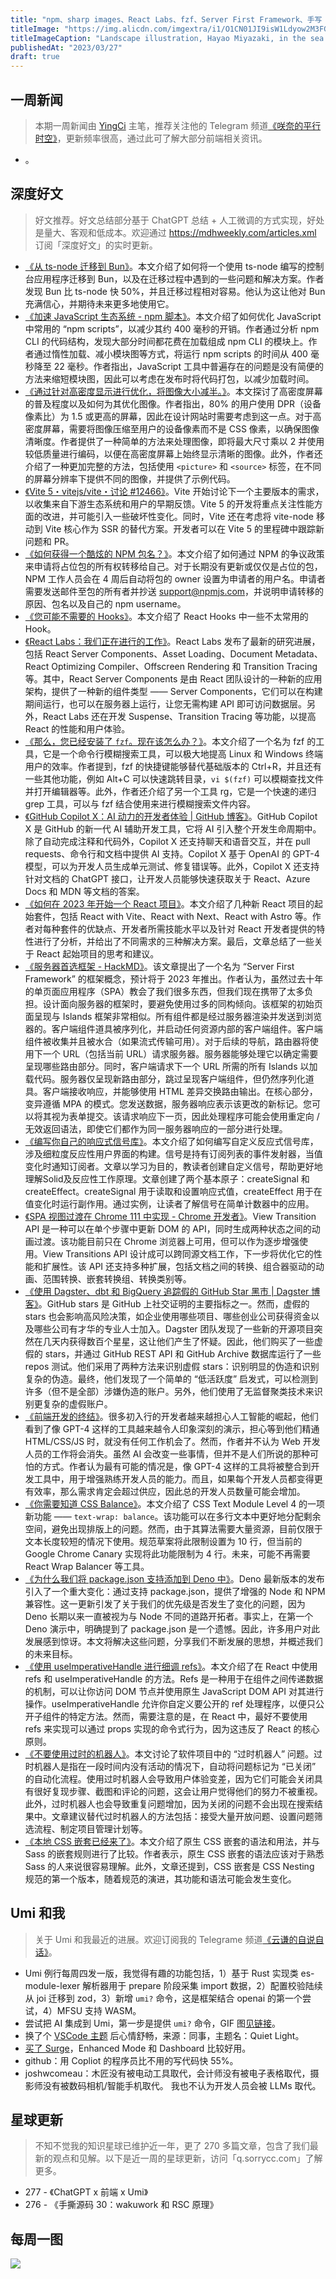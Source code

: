 ```yaml
---
title: "npm、sharp images、React Labs、fzf、Server First Framework、手写 Signals"
titleImage: "https://img.alicdn.com/imgextra/i1/O1CN01JI9isW1Ldyow2M3FG_!!6000000001323-2-tps-1344-896.png"
titleImageCaption: "Landscape illustration, Hayao Miyazaki, in the sea of flowers, clouds, fantastic sky, warm colors, simple composition"
publishedAt: "2023/03/27"
draft: true
---
```


## 一周新闻
> 本期一周新闻由 [YingCi](https://github.com/fz6m) 主笔，推荐关注他的 Telegram 频道[《咲奈的平行时空》](https://t.me/SakinaSpace)，更新频率很高，通过此可了解大部分前端相关资讯。

- 。

## 深度好文
> 好文推荐。好文总结部分基于 ChatGPT 总结 + 人工微调的方式实现，好处是量大、客观和低成本。欢迎通过 https://mdhweekly.com/articles.xml 订阅「深度好文」的实时更新。

- [《从 ts-node 迁移到 Bun》](https://johnnyreilly.com/migrating-from-ts-node-to-bun)。本文介绍了如何将一个使用 ts-node 编写的控制台应用程序迁移到 Bun，以及在迁移过程中遇到的一些问题和解决方案。作者发现 Bun 比 ts-node 快 50%，并且迁移过程相对容易。他认为这让他对 Bun 充满信心，并期待未来更多地使用它。
- [《加速 JavaScript 生态系统 - npm 脚本》](https://marvinh.dev/blog/speeding-up-javascript-ecosystem-part-4/)。本文介绍了如何优化 JavaScript 中常用的 “npm scripts”，以减少其约 400 毫秒的开销。作者通过分析 npm CLI 的代码结构，发现大部分时间都花费在加载组成 npm CLI 的模块上。作者通过惰性加载、减小模块图等方式，将运行 npm scripts 的时间从 400 毫秒降至 22 毫秒。作者指出，JavaScript 工具中普遍存在的问题是没有简便的方法来缩短模块图，因此可以考虑在发布时将代码打包，以减少加载时间。
- [《通过针对高密度显示进行优化，将图像大小减半。》](https://jakearchibald.com/2021/serving-sharp-images-to-high-density-screens/)。本文探讨了高密度屏幕的普及程度以及如何为其优化图像。作者指出，80% 的用户使用 DPR（设备像素比）为 1.5 或更高的屏幕，因此在设计网站时需要考虑到这一点。对于高密度屏幕，需要将图像压缩至用户的设备像素而不是 CSS 像素，以确保图像清晰度。作者提供了一种简单的方法来处理图像，即将最大尺寸乘以 2 并使用较低质量进行编码，以便在高密度屏幕上始终显示清晰的图像。此外，作者还介绍了一种更加完整的方法，包括使用 `<picture>` 和 `<source>` 标签，在不同的屏幕分辨率下提供不同的图像，并提供了示例代码。
- [《Vite 5・vitejs/vite・讨论 #12466》](https://github.com/vitejs/vite/discussions/12466)。Vite 开始讨论下一个主要版本的需求，以收集来自下游生态系统和用户的早期反馈。Vite 5 的开发将重点关注性能方面的改进，并可能引入一些破坏性变化。同时，Vite 还在考虑将 vite-node 移动到 Vite 核心作为 SSR 的替代方案。开发者可以在 Vite 5 的里程碑中跟踪新问题和 PR。
- [《如何获得一个酷炫的 NPM 包名？》](https://unix.bio/posts/how-to-get-npm-package-name)。本文介绍了如何通过 NPM 的争议政策来申请将占位包的所有权转移给自己。对于长期没有更新或仅仅是占位的包，NPM 工作人员会在 4 周后自动将包的 owner 设置为申请者的用户名。申请者需要发送邮件至包的所有者并抄送 support@npmjs.com，并说明申请转移的原因、包名以及自己的 npm username。
- [《您可能不需要的 Hooks》](https://reacttraining.com/blog/hooks-you-probably-dont-need)。本文介绍了 React Hooks 中一些不太常用的 Hook。
- [《React Labs：我们正在进行的工作》](https://react.dev/blog/2023/03/22/react-labs-what-we-have-been-working-on-march-2023)。React Labs 发布了最新的研究进展，包括 React Server Components、Asset Loading、Document Metadata、React Optimizing Compiler、Offscreen Rendering 和 Transition Tracing 等。其中，React Server Components 是由 React 团队设计的一种新的应用架构，提供了一种新的组件类型 —— Server Components，它们可以在构建期间运行，也可以在服务器上运行，让您无需构建 API 即可访问数据层。另外，React Labs 还在开发 Suspense、Transition Tracing 等功能，以提高 React 的性能和用户体验。
- [《那么，您已经安装了 `fzf`。现在该怎么办？》](https://andrew-quinn.me/fzf/)。本文介绍了一个名为 fzf 的工具，它是一个命令行模糊搜索工具，可以极大地提高 Linux 和 Windows 终端用户的效率。作者提到，fzf 的快捷键能够替代基础版本的 Ctrl+R，并且还有一些其他功能，例如 Alt+C 可以快速跳转目录，`vi $(fzf)` 可以模糊查找文件并打开编辑器等。此外，作者还介绍了另一个工具 rg，它是一个快速的递归 grep 工具，可以与 fzf 结合使用来进行模糊搜索文件内容。
- [《GitHub Copilot X：AI 动力的开发者体验 | GitHub 博客》](https://github.blog/2023-03-22-github-copilot-x-the-ai-powered-developer-experience/)。GitHub Copilot X 是 GitHub 的新一代 AI 辅助开发工具，它将 AI 引入整个开发生命周期中。除了自动完成注释和代码外，Copilot X 还支持聊天和语音交互，并在 pull requests、命令行和文档中提供 AI 支持。Copilot X 基于 OpenAI 的 GPT-4 模型，可以为开发人员生成单元测试、修复错误等。此外，Copilot X 还支持针对文档的 ChatGPT 接口，让开发人员能够快速获取关于 React、Azure Docs 和 MDN 等文档的答案。
- [《如何在 2023 年开始一个 React 项目》](https://www.robinwieruch.de/react-starter/)。本文介绍了几种新 React 项目的起始套件，包括 React with Vite、React with Next、React with Astro 等。作者对每种套件的优缺点、开发者所需技能水平以及针对 React 开发者提供的特性进行了分析，并给出了不同需求的三种解决方案。最后，文章总结了一些关于 React 起始项目的思考和建议。
- [《服务器首选框架 - HackMD》](https://hackmd.io/@0u1u3zEAQAO0iYWVAStEvw/rJFCoM4Di)。该文章提出了一个名为 “Server First Framework” 的框架概念，预计将于 2023 年推出。作者认为，虽然过去十年的单页面应用程序（SPA）教会了我们很多东西，但我们现在携带了太多负担。设计面向服务器的框架时，要避免使用过多的同构倾向。该框架的初始页面呈现与 Islands 框架非常相似。所有组件都是经过服务器渲染并发送到浏览器的。客户端组件道具被序列化，并启动任何资源内部的客户端组件。客户端组件被收集并且被水合（如果流式传输可用）。对于后续的导航，路由器将使用下一个 URL（包括当前 URL）请求服务器。服务器能够处理它以确定需要呈现哪些路由部分。同时，客户端请求下一个 URL 所需的所有 Islands 以加载代码。服务器仅呈现新路由部分，跳过呈现客户端组件，但仍然序列化道具。客户端接收响应，并能够使用 HTML 差异交换路由输出。在核心部分，变异遵循 MPA 的模式。您发送数据，服务器响应表示该更改的新标记。您可以将其视为表单提交。该请求响应下一页，因此处理程序可能会使用重定向 / 无效返回语法，即使它们都作为同一服务器响应的一部分进行处理。
- [《编写你自己的响应式信号库》](https://www.lksh.dev/blog/writing-your-own-reactive-signal-library/)。本文介绍了如何编写自定义反应式信号库，涉及细粒度反应性用户界面的构建。信号是持有订阅列表的事件发射器，当值变化时通知订阅者。文章以学习为目的，教读者创建自定义信号，帮助更好地理解Solid及反应性工作原理。文章创建了两个基本原子：createSignal 和 createEffect。createSignal 用于读取和设置响应式值，createEffect 用于在值变化时运行副作用。通过实例，让读者了解信号在简单计数器中的应用。
- [《SPA 视图过渡在 Chrome 111 中实现 - Chrome 开发者》](https://developer.chrome.com/blog/spa-view-transitions-land/)。View Transition API 是一种可以在单个步骤中更新 DOM 的 API，同时生成两种状态之间的动画过渡。该功能目前只在 Chrome 浏览器上可用，但可以作为逐步增强使用。View Transitions API 设计成可以跨同源文档工作，下一步将优化它的性能和扩展性。该 API 还支持多种扩展，包括文档之间的转换、组合器驱动的动画、范围转换、嵌套转换组、转换类别等。
- [《使用 Dagster、dbt 和 BigQuery 追踪假的 GitHub Star 黑市 | Dagster 博客》](https://dagster.io/blog/fake-stars)。GitHub stars 是 GitHub 上社交证明的主要指标之一。然而，虚假的 stars 也会影响高风险决策，如企业使用哪些项目、哪些创业公司获得资金以及哪些公司有才华的专业人士加入。Dagster 团队发现了一些新的开源项目突然在几天内获得数百个星星，这让他们产生了怀疑。因此，他们购买了一些虚假的 stars，并通过 GitHub REST API 和 GitHub Archive 数据库运行了一些 repos 测试。他们采用了两种方法来识别虚假 stars：识别明显的伪造和识别复杂的伪造。最终，他们发现了一个简单的 “低活跃度” 启发式，可以检测到许多（但不是全部）涉嫌伪造的账户。另外，他们使用了无监督聚类技术来识别更复杂的虚假账户。
- [《前端开发的终结》](https://www.joshwcomeau.com/blog/the-end-of-frontend-development/)。很多初入行的开发者越来越担心人工智能的崛起，他们看到了像 GPT-4 这样的工具越来越令人印象深刻的演示，担心等到他们精通 HTML/CSS/JS 时，就没有任何工作机会了。然而，作者并不认为 Web 开发人员的工作将会消失。虽然 AI 会改变一些事情，但并不是人们所说的那种可怕的方式。作者认为最有可能的情况是，像 GPT-4 这样的工具将被整合到开发工具中，用于增强熟练开发人员的能力。而且，如果每个开发人员都变得更有效率，那么需求肯定会超过供应，因此总的开发人员数量可能会增加。
- [《你需要知道 CSS Balance》](https://pawelgrzybek.com/you-need-to-know-the-balance-css-balance/)。本文介绍了 CSS Text Module Level 4 的一项新功能 —— `text-wrap: balance`。该功能可以在多行文本中更好地分配剩余空间，避免出现排版上的问题。然而，由于其算法需要大量资源，目前仅限于文本长度较短的情况下使用。规范草案将此限制设置为 10 行，但当前的 Google Chrome Canary 实现将此功能限制为 4 行。未来，可能不再需要 React Wrap Balancer 等工具。
- [《为什么我们将 package.json 支持添加到 Deno 中》](https://deno.com/blog/package-json-support)。Deno 最新版本的发布引入了一个重大变化：通过支持 package.json，提供了增强的 Node 和 NPM 兼容性。这一更新引发了关于我们的优先级是否发生了变化的问题，因为 Deno 长期以来一直被视为与 Node 不同的道路开拓者。事实上，在第一个 Deno 演示中，明确提到了 package.json 是一个遗憾。因此，许多用户对此发展感到惊讶。本文将解决这些问题，分享我们不断发展的思想，并概述我们的未来目标。
- [《使用 useImperativeHandle 进行细调 refs》](https://prateeksurana.me/blog/fine-tuning-refs-with-useimperativehandle/)。本文介绍了在 React 中使用 refs 和 useImperativeHandle 的方法。Refs 是一种用于在组件之间传递数据的机制，可以让你访问 DOM 节点并使用原生 JavaScript DOM API 对其进行操作。useImperativeHandle 允许你自定义要公开的 ref 处理程序，以便只公开子组件的特定方法。然而，需要注意的是，在 React 中，最好不要使用 refs 来实现可以通过 props 实现的命令式行为，因为这违反了 React 的核心原则。
- [《不要使用过时的机器人》](https://fvsch.com/stale-bots)。本文讨论了软件项目中的 “过时机器人” 问题。过时机器人是指在一段时间内没有活动的情况下，自动将问题标记为 “已关闭” 的自动化流程。使用过时机器人会导致用户体验变差，因为它们可能会关闭具有很好复现步骤、截图和评论的问题，这会让用户觉得他们的努力不被重视。此外，过时机器人也会导致重复问题增加，因为关闭的问题不会出现在搜索结果中。文章建议替代过时机器人的方法包括：接受大量开放问题、设置问题筛选流程、制定项目管理计划等。
- [《本地 CSS 嵌套已经来了》](https://pawelgrzybek.com/native-css-nesting-landed/)。本文介绍了原生 CSS 嵌套的语法和用法，并与 Sass 的嵌套规则进行了比较。作者表示，原生 CSS 嵌套的语法应该对于熟悉 Sass 的人来说很容易理解。此外，文章还提到，CSS 嵌套是 CSS Nesting 规范的第一个版本，随着规范的演进，其功能和语法可能会发生变化。

## Umi 和我
> 关于 Umi 和我最近的进展。欢迎订阅我的 Telegrame 频道[《云谦的自说自话》](https://t.me/yqtalk)。

- Umi 例行每周四发一版，我觉得有趣的功能包括，1）基于 Rust 实现类 es-module-lexer 解析器用于 prepare 阶段采集 import 数据，2）配置校验陆续从 joi 迁移到 zod，3）新增 `umi?` 命令，这是框架结合 openai 的第一个尝试，4）MFSU 支持 WASM。
- 尝试把 AI 集成到 Umi，第一步是提供 `umi?` 命令，GIF 图[见链接](https://t.me/yqtalk/288)。
- 换了个 [VSCode 主题](https://t.me/yqtalk/282) 后心情舒畅，来源：同事，主题名：Quiet Light。
- [买了 Surge](https://t.me/yqtalk/280)，Enhanced Mode 和 Dashboard 比较好用。
- github：用 Copliot 的程序员比不用的写代码快 55%。
- joshwcomeau：木匠没有被电动工具取代，会计师没有被电子表格取代，摄影师没有被数码相机/智能手机取代。 我也不认为开发人员会被 LLMs 取代。

## 星球更新
> 不知不觉我的知识星球已维护近一年，更了 270 多篇文章，包含了我们最新的观点和见解。以下是近一周的星球更新，访问「q.sorrycc.com」了解更多。

- 277 - 《ChatGPT x 前端 x Umi》
- 276 - 《手撕源码 30：wakuwork 和 RSC 原理》

## 每周一图

![](https://img.alicdn.com/imgextra/i4/O1CN01I2npPB1h3GcNmtSzr_!!6000000004221-0-tps-828-969.jpg)
